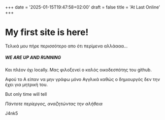 +++
date = '2025-01-15T19:47:58+02:00'
draft = false
title = 'At Last Online'
+++
# My first site is here! 
Τελικά μου πήρε περισσότερο απο ότι περίμενα αλλάααα...

##### WE ARE UP AND RUNNING 

Και πλέον όχι locally. Μας φιλοξενεί ο καλός οικοδεσπότης του github.

Αφού το Α είπαν να μην γράφω μόνο Αγγλικά καθώς ο δημιουργός δεν την έχει για μητρική του.

But only time will tell

_Πάντοτε περίεργος, αναζητώντας την αλήθεια_

J4nk5
